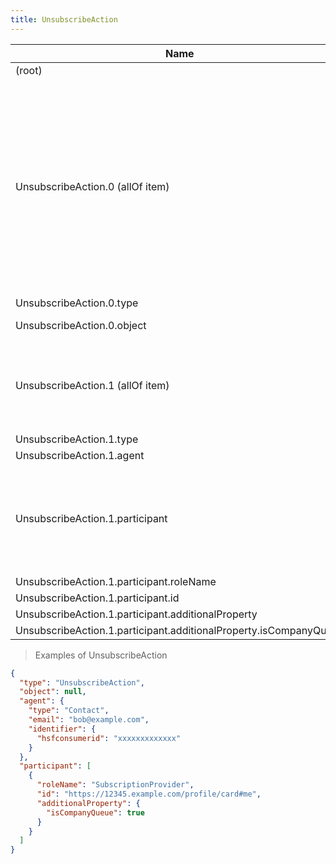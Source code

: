 ```yaml
---
title: UnsubscribeAction
---
```

| Name | Type | Description |
|---|---|---|
| (root) | allOf | - |
| UnsubscribeAction.0 (allOf item) | object | An action performed by a direct agent and indirect participants upon a direct object. Optionally happens at a location with the help of an inanimate instrument. The execution of the action may produce a result. Specific action sub-type documentation specifies the exact expectation of each argument/role. [schema.org/Action](https://schema.org/Action) |
| UnsubscribeAction.0.type | string | the action type |
| UnsubscribeAction.0.object | any | item on which the action is carried out |
| UnsubscribeAction.1 (allOf item) | - | the consumer (agent) has unsubscribed to content from the participant with roleName SubscriptionProvider. |
| UnsubscribeAction.1.type | string | - |
| UnsubscribeAction.1.agent | object | the subscriber |
| UnsubscribeAction.1.participant | array<object> | the subscription provider, an Agent, Team, Office or Organization |
| UnsubscribeAction.1.participant.roleName | string | - |
| UnsubscribeAction.1.participant.id | string | - |
| UnsubscribeAction.1.participant.additionalProperty | object | - |
| UnsubscribeAction.1.participant.additionalProperty.isCompanyQueue | boolean | - |

> Examples of UnsubscribeAction

```json
{
  "type": "UnsubscribeAction",
  "object": null,
  "agent": {
    "type": "Contact",
    "email": "bob@example.com",
    "identifier": {
      "hsfconsumerid": "xxxxxxxxxxxxx"
    }
  },
  "participant": [
    {
      "roleName": "SubscriptionProvider",
      "id": "https://12345.example.com/profile/card#me",
      "additionalProperty": {
        "isCompanyQueue": true
      }
    }
  ]
}
```


